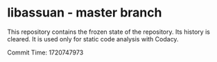# libassuan - master branch

This repository contains the frozen state of the repository.
Its history is cleared. It is used only for static code
analysis with Codacy.

Commit Time: 1720747973
